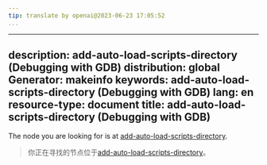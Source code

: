 ```yaml
---
tip: translate by openai@2023-06-23 17:05:52
...
```

---
description: add-auto-load-scripts-directory (Debugging with GDB)
distribution: global
Generator: makeinfo
keywords: add-auto-load-scripts-directory (Debugging with GDB)
lang: en
resource-type: document
title: add-auto-load-scripts-directory (Debugging with GDB)
---

The node you are looking for is at [add-auto-load-scripts-directory](objfile_002dgdbdotext-file.html#add_002dauto_002dload_002dscripts_002ddirectory).

> 你正在寻找的节点位于[add-auto-load-scripts-directory](objfile_002dgdbdotext-file.html#add_002dauto_002dload_002dscripts_002ddirectory)。
